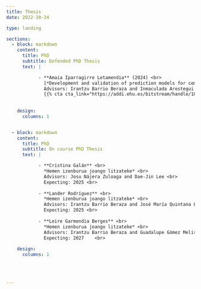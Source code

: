 ```yaml
---
title: Thesis
date: 2022-10-24

type: landing

sections:
  - block: markdown
    content:
      title: PhD
      subtitle: Defended PhD Thesis
      text: |

            - **Amaia Iparragirre Letamendia** (2024) <br>
              [*Development and validation of prediction models for complex sampling data*](https://addi.ehu.es/handle/10810/68630) <br>
              Advisors: Irantzu Barrio Beraza and Inmaculada Arostegui Madariaga
              {{% cta cta_link="https://addi.ehu.es/bitstream/handle/10810/68630/TESIS_IPARRAGIRRE_LETAMENDI_AMAIA.pdf?sequence=1&isAllowed=y" cta_text="Download thesis" %}}
              
    
    design:
      columns: 1


  - block: markdown
    content:
      title: PhD
      subtitle: On course PhD Thesis
      text: |

            - **Cristina Galán** <br>
              *Hemen izenburua joango litzateke* <br>
              Advisors: Josu Nájera Zuloaga and Dae-Jin Lee <br>
              Expecting: 2025 <br>
      
            - **Lander Rodríguez** <br>
              *Hemen izenburua joango litzateke* <br>
              Advisors: Irantzu Barrio Beraza and José María Quintana López <br>
              Expecting: 2025 <br>
      
            - **Leire Garmendia Berges** <br>
              *Hemen izenburua joango litzateke* <br>
              Advisors: Irantzu Barrio Beraza and Guadalupe Gómez Melis <br>
              Expecting: 2027    <br>           
    
    design:
      columns: 1
    
  
  
    
---
```


